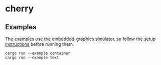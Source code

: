 # cherry

## Examples

The [examples][examples] use the [embedded-graphics simulator][simulator], so
follow the [setup instructions][setup] before running them.

```shell
cargo run --example container
cargo run --example text
```

[examples]: https://github.com/peterstuart/cherry/tree/main/examples
[simulator]: https://github.com/embedded-graphics/simulator
[setup]: https://github.com/embedded-graphics/simulator#setup
